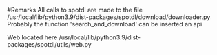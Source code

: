 #Remarks
All calls to spotdl are made to the file /usr/local/lib/python3.9/dist-packages/spotdl/download/downloader.py
Probably the function 'search_and_download' can be inserted an api

Web located here /usr/local/lib/python3.9/dist-packages/spotdl/utils/web.py
